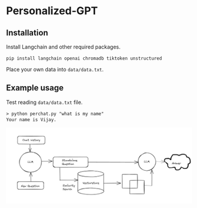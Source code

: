 # Personalized-GPT

## Installation

Install Langchain and other required packages.
```
pip install langchain openai chromadb tiktoken unstructured
```

Place your own data into `data/data.txt`.

## Example usage
Test reading `data/data.txt` file.
```
> python perchat.py "what is my name"
Your name is Vijay.
```
![Flow Diagram](persongpt.jpg)
